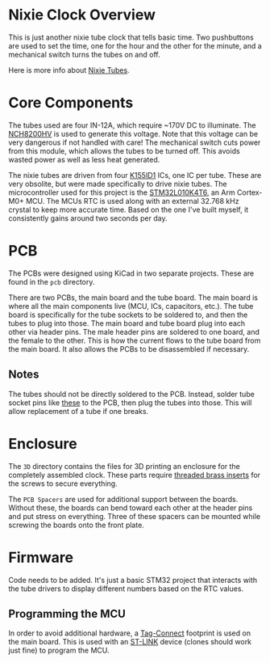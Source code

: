 # Nixie Clock Overview

This is just another nixie tube clock that tells basic time. Two pushbuttons are used to set the time, one for the hour and the other for the minute, and a mechanical switch turns the tubes on and off.

Here is more info about [Nixie Tubes](https://en.wikipedia.org/wiki/Nixie_tube).

# Core Components

The tubes used are four IN-12A, which require ~170V DC to illuminate. The
[NCH8200HV](https://omnixie.com/products/nch8200hv-nixie-hv-power-module)
is used to generate this voltage. Note that this voltage can be very dangerous if not handled with care! The mechanical switch cuts power from this module, which allows the tubes to be turned off. This avoids wasted power as well as less heat generated.

The nixie tubes are driven from four [K155ID1](https://tubehobby.com/datasheets/k155id1.pdf) ICs, one IC per tube. These are very obsolite, but were made specifically to drive nixie tubes. The microcontroller used for this project is the [STM32L010K4T6](https://www.st.com/en/microcontrollers-microprocessors/stm32l010k4.html), an Arm Cortex-M0+ MCU. The MCUs RTC is used along with an external 32.768 kHz crystal to keep more accurate time. Based on the one I've built myself, it consistently gains around two seconds per day.

# PCB

The PCBs were designed using KiCad in two separate projects. These are found in the `pcb` directory.

There are two PCBs, the main board and the tube board. The main board is where all the main components live (MCU, ICs, capacitors, etc.). The tube board is specifically for the tube sockets to be soldered to, and then the tubes to plug into those. The main board and tube board plug into each other via header pins. The male header pins are soldered to one board, and the female to the other. This is how the current flows to the tube board from the main board. It also allows the PCBs to be disassembled if necessary.

## Notes

The tubes should not be directly soldered to the PCB. Instead, solder tube socket pins like
[these](https://www.etsy.com/listing/856456136/gold-plated-nixievfd-tube-socket-pins?click_key=3aa738477236e6aae10748a8f744ee708d0334e3%3A856456136&click_sum=6581c23f&ref=listing-free-shipping-bundle-1)
to the PCB, then plug the tubes into those. This will allow replacement of a tube if one breaks.

# Enclosure

The `3D` directory contains the files for 3D printing an enclosure for the completely assembled clock. These parts require [threaded brass inserts](https://www.amazon.com/gp/product/B07HKT5W7S/ref=ppx_yo_dt_b_asin_title_o04_s00?ie=UTF8&psc=1)
for the screws to secure everything.

The `PCB Spacers` are used for additional support between the boards. Without these, the boards can bend toward each other at the header pins and put stress on everything. Three of these spacers can be mounted while screwing the boards onto the front plate.

# Firmware

Code needs to be added. It's just a basic STM32 project that interacts with the tube drivers to display different numbers based on the RTC values.

## Programming the MCU

In order to avoid additional hardware, a
[Tag-Connect](https://www.tag-connect.com/product/tc2030-idc-6-pin-tag-connect-plug-of-nails-spring-pin-cable-with-legs)
footprint is used on the main board. This is used with an
[ST-LINK](https://www.st.com/en/development-tools/st-link-v2.html)
device (clones should work just fine) to program the MCU.